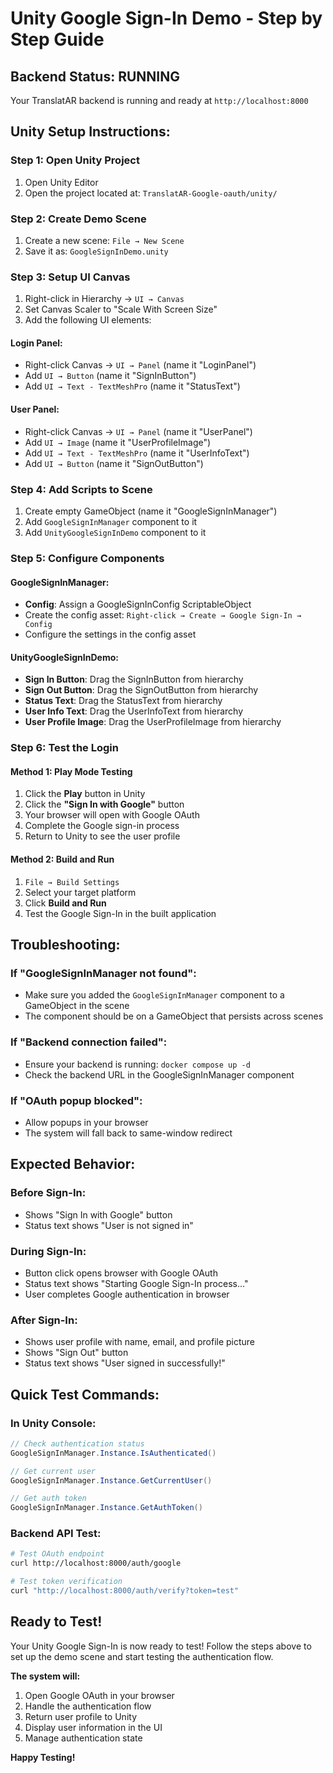 # Unity Google Sign-In Demo - Step by Step Guide

## **Backend Status: RUNNING**
Your TranslatAR backend is running and ready at `http://localhost:8000`

## **Unity Setup Instructions:**

### **Step 1: Open Unity Project**
1. Open Unity Editor
2. Open the project located at: `TranslatAR-Google-oauth/unity/`

### **Step 2: Create Demo Scene**
1. Create a new scene: `File → New Scene`
2. Save it as: `GoogleSignInDemo.unity`

### **Step 3: Setup UI Canvas**
1. Right-click in Hierarchy → `UI → Canvas`
2. Set Canvas Scaler to "Scale With Screen Size"
3. Add the following UI elements:

#### **Login Panel:**
- Right-click Canvas → `UI → Panel` (name it "LoginPanel")
- Add `UI → Button` (name it "SignInButton")
- Add `UI → Text - TextMeshPro` (name it "StatusText")

#### **User Panel:**
- Right-click Canvas → `UI → Panel` (name it "UserPanel")
- Add `UI → Image` (name it "UserProfileImage")
- Add `UI → Text - TextMeshPro` (name it "UserInfoText")
- Add `UI → Button` (name it "SignOutButton")

### **Step 4: Add Scripts to Scene**
1. Create empty GameObject (name it "GoogleSignInManager")
2. Add `GoogleSignInManager` component to it
3. Add `UnityGoogleSignInDemo` component to it

### **Step 5: Configure Components**

#### **GoogleSignInManager:**
- **Config**: Assign a GoogleSignInConfig ScriptableObject
- Create the config asset: `Right-click → Create → Google Sign-In → Config`
- Configure the settings in the config asset

#### **UnityGoogleSignInDemo:**
- **Sign In Button**: Drag the SignInButton from hierarchy
- **Sign Out Button**: Drag the SignOutButton from hierarchy
- **Status Text**: Drag the StatusText from hierarchy
- **User Info Text**: Drag the UserInfoText from hierarchy
- **User Profile Image**: Drag the UserProfileImage from hierarchy

### **Step 6: Test the Login**

#### **Method 1: Play Mode Testing**
1. Click the **Play** button in Unity
2. Click the **"Sign In with Google"** button
3. Your browser will open with Google OAuth
4. Complete the Google sign-in process
5. Return to Unity to see the user profile

#### **Method 2: Build and Run**
1. `File → Build Settings`
2. Select your target platform
3. Click **Build and Run**
4. Test the Google Sign-In in the built application

## **Troubleshooting:**

### **If "GoogleSignInManager not found":**
- Make sure you added the `GoogleSignInManager` component to a GameObject in the scene
- The component should be on a GameObject that persists across scenes

### **If "Backend connection failed":**
- Ensure your backend is running: `docker compose up -d`
- Check the backend URL in the GoogleSignInManager component

### **If "OAuth popup blocked":**
- Allow popups in your browser
- The system will fall back to same-window redirect

## **Expected Behavior:**

### **Before Sign-In:**
- Shows "Sign In with Google" button
- Status text shows "User is not signed in"

### **During Sign-In:**
- Button click opens browser with Google OAuth
- Status text shows "Starting Google Sign-In process..."
- User completes Google authentication in browser

### **After Sign-In:**
- Shows user profile with name, email, and profile picture
- Shows "Sign Out" button
- Status text shows "User signed in successfully!"

## **Quick Test Commands:**

### **In Unity Console:**
```csharp
// Check authentication status
GoogleSignInManager.Instance.IsAuthenticated()

// Get current user
GoogleSignInManager.Instance.GetCurrentUser()

// Get auth token
GoogleSignInManager.Instance.GetAuthToken()
```

### **Backend API Test:**
```bash
# Test OAuth endpoint
curl http://localhost:8000/auth/google

# Test token verification
curl "http://localhost:8000/auth/verify?token=test"
```

## **Ready to Test!**

Your Unity Google Sign-In is now ready to test! Follow the steps above to set up the demo scene and start testing the authentication flow.

**The system will:**
1. Open Google OAuth in your browser
2. Handle the authentication flow
3. Return user profile to Unity
4. Display user information in the UI
5. Manage authentication state

**Happy Testing!**